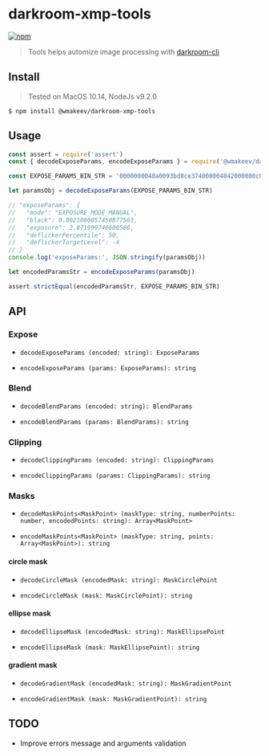 darkroom-xmp-tools
==================

[![npm](https://img.shields.io/npm/v/@wmakeev/darkroom-xmp-tools.svg?maxAge=1800&style=flat-square)](https://www.npmjs.com/package/@wmakeev/darkroom-xmp-tools)

> Tools helps automize image processing with [darkroom-cli](https://www.darktable.org/usermanual/en/overview_chapter.html#darktable_cli_commandline_parameters)

## Install

> Tested on MacOS 10.14, NodeJs v9.2.0

`$ npm install @wmakeev/darkroom-xmp-tools`

## Usage

```js
const assert = require('assert')
const { decodeExposeParams, encodeExposeParams } = require('@wmakeev/darkroom-xmp-tools')

const EXPOSE_PARAMS_BIN_STR = '0000000040a0093bd8ce374000004842000080c0'

let paramsObj = decodeExposeParams(EXPOSE_PARAMS_BIN_STR)

// "exposeParams": {
//   "mode": "EXPOSURE_MODE_MANUAL",
//   "black": 0.0021000057458877563,
//   "exposure": 2.871999740600586,
//   "deflickerPercentile": 50,
//   "deflickerTargetLevel": -4
// }
console.log('exposeParams:', JSON.stringify(paramsObj))

let encodedParamsStr = encodeExposeParams(paramsObj)

assert.strictEqual(encodedParamsStr, EXPOSE_PARAMS_BIN_STR)
```

## API

### Expose

- `decodeExposeParams (encoded: string): ExposeParams`

- `encodeExposeParams (params: ExposeParams): string`

### Blend

- `decodeBlendParams (encoded: string): BlendParams`

- `encodeBlendParams (params: BlendParams): string`

### Clipping

- `decodeClippingParams (encoded: string): ClippingParams`

- `encodeClippingParams (params: ClippingParams): string`

### Masks

- `decodeMaskPoints<MaskPoint> (maskType: string, numberPoints: number, encodedPoints: string): Array<MaskPoint>`

- `encodeMaskPoints<MaskPoint> (maskType: string, points: Array<MaskPoint>): string`

#### circle mask

- `decodeCircleMask (encodedMask: string): MaskCirclePoint`

- `encodeCircleMask (mask: MaskCirclePoint): string`

#### ellipse mask

- `decodeEllipseMask (encodedMask: string): MaskEllipsePoint`

- `encodeEllipseMask (mask: MaskEllipsePoint): string`

#### gradient mask

- `decodeGradientMask (encodedMask: string): MaskGradientPoint`

- `encodeGradientMask (mask: MaskGradientPoint): string`

## TODO

- Improve errors message and arguments validation




